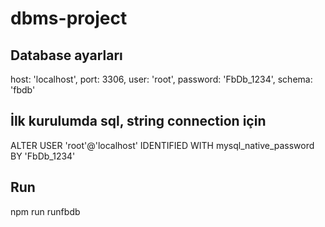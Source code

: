 # dbms-project

## Database ayarları
host: 'localhost',
port: 3306,
user: 'root',
password: 'FbDb_1234',
schema: 'fbdb'

## İlk kurulumda sql, string connection için
ALTER USER 'root'@'localhost' IDENTIFIED WITH mysql_native_password BY 'FbDb_1234'

## Run
npm run runfbdb
